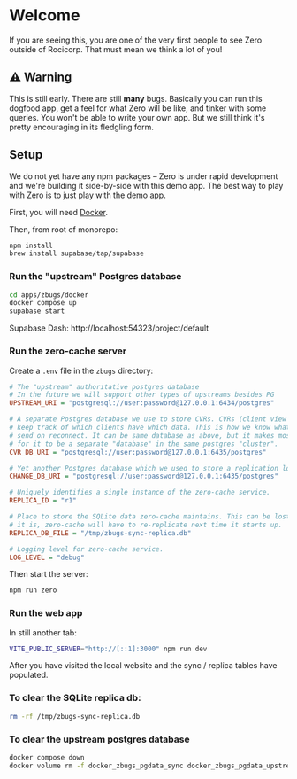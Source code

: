 # Welcome

If you are seeing this, you are one of the very first people to see Zero outside of Rocicorp. That must mean we think a lot of you!

## ⚠️ Warning

This is still early. There are still **many** bugs. Basically you can run this dogfood app, get a feel for what Zero will be like, and tinker with some queries. You won't be able to write your own app. But we still think it's pretty encouraging in its fledgling form.

## Setup

We do not yet have any npm packages – Zero is under rapid development and we're building it side-by-side with this demo app. The best way to play with Zero is to just play with the demo app.

First, you will need [Docker](https://docs.docker.com/engine/install/).

Then, from root of monorepo:

```bash
npm install
brew install supabase/tap/supabase
```

### Run the "upstream" Postgres database

```bash
cd apps/zbugs/docker
docker compose up
supabase start
```

Supabase Dash: http://localhost:54323/project/default

### Run the zero-cache server

Create a `.env` file in the `zbugs` directory:

```ini
# The "upstream" authoritative postgres database
# In the future we will support other types of upstreams besides PG
UPSTREAM_URI = "postgresql://user:password@127.0.0.1:6434/postgres"

# A separate Postgres database we use to store CVRs. CVRs (client view records)
# keep track of which clients have which data. This is how we know what diff to
# send on reconnect. It can be same database as above, but it makes most sense
# for it to be a separate "database" in the same postgres "cluster".
CVR_DB_URI = "postgresql://user:password@127.0.0.1:6435/postgres"

# Yet another Postgres database which we used to store a replication log.
CHANGE_DB_URI = "postgresql://user:password@127.0.0.1:6435/postgres"

# Uniquely identifies a single instance of the zero-cache service.
REPLICA_ID = "r1"

# Place to store the SQLite data zero-cache maintains. This can be lost, but if
# it is, zero-cache will have to re-replicate next time it starts up.
REPLICA_DB_FILE = "/tmp/zbugs-sync-replica.db"

# Logging level for zero-cache service.
LOG_LEVEL = "debug"
```

Then start the server:

```bash
npm run zero
```

### Run the web app

In still another tab:

```bash
VITE_PUBLIC_SERVER="http://[::1]:3000" npm run dev
```

After you have visited the local website and the sync / replica tables have populated.

### To clear the SQLite replica db:

```bash
rm -rf /tmp/zbugs-sync-replica.db
```

### To clear the upstream postgres database

```bash
docker compose down
docker volume rm -f docker_zbugs_pgdata_sync docker_zbugs_pgdata_upstream
```
